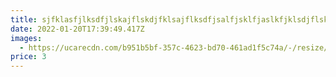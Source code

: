 ```yaml
---
title: sjfklasfjlksdfjlskajflskdjfklsajflksdfjsalfjsklfjaslkfjklsdjflskafj
date: 2022-01-20T17:39:49.417Z
images:
  - https://ucarecdn.com/b951b5bf-357c-4623-bd70-461ad1f5c74a/-/resize/200x/
price: 3
---
```

